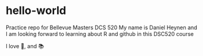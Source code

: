 # hello-world
Practice repo for Bellevue Masters DCS 520
My name is Daniel Heynen and I am looking forward to learning about R and github in this DSC520 course

I love 🍺, and 📚
